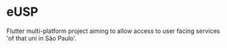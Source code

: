 # eUSP

Flutter multi-platform project aiming to allow access to user facing services 'of that uni in São Paulo'.
